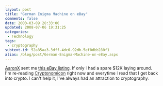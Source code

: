 ```yaml
---
layout: post
title: "German Enigma Machine on eBay"
comments: false
date: 2003-03-09 20:33:00
updated: 2008-07-06 19:31:25
categories:
 - Technology
tags:
 - cryptography
subtext-id: 52a85aa3-3dff-4dc6-92db-5ef0dbb280f1
alias: /blog/post/German-Enigma-Machine-on-eBay.aspx
---
```



[AaronX](http://www.mikulich.com/aaron/default.htm) sent me [this eBay listing](http://cgi.ebay.com/ws/eBayISAPI.dll?ViewItem&item=2162414185). If only I had a spare $12K laying around. I'm re-reading [Cryptonomicon](http://www.amazon.com/exec/obidos/ASIN/0380973464/peterprovosto-20) right now and everytime I read that I get back into crypto. I can't help it, I've always had an attraction to cryptography. 
